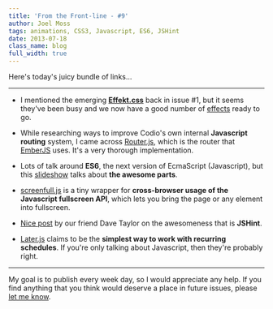 ```yaml
---
title: 'From the Front-line - #9'
author: Joel Moss
tags: animations, CSS3, Javascript, ES6, JSHint
date: 2013-07-18
class_name: blog
full_width: true
---
```


Here's today's juicy bundle of links...

---

 - I mentioned the emerging **[Effekt.css](http://h5bp.github.io/Effeckt.css/dist/)** back in issue #1, but it seems they've been busy and we now have a good number of [effects](http://h5bp.github.io/Effeckt.css/dist/) ready to go.

 - While researching ways to improve Codio's own internal **Javascript routing** system, I came across [Router.js](https://github.com/tildeio/router.js), which is the router that [EmberJS](http://emberjs.com/) uses. It's a very thorough implementation.

 - Lots of talk around **ES6**, the next version of EcmaScript (Javascript), but this [slideshow](http://www.slideshare.net/domenicdenicola/es6-the-awesome-parts) talks about **the awesome parts**.

 - [screenfull.js](https://github.com/sindresorhus/screenfull.js) is a tiny wrapper for **cross-browser usage of the Javascript fullscreen API**, which lets you bring the page or any element into fullscreen.

 - [Nice post](http://the-taylors.org/blog/2013/07/01/how-will-i-keep-javascript-code-quality-hight-jshint/) by our friend Dave Taylor on the awesomeness that is **JSHint**.

 - [Later.js](http://bunkat.github.io/later/) claims to be the **simplest way to work with recurring schedules**. If you're only talking about Javascript, then they're probably right.

---

My goal is to publish every week day, so I would appreciate any help. If you find anything that you think would deserve a place in future issues, please [let me know](mailto:jmoss@codio.com).